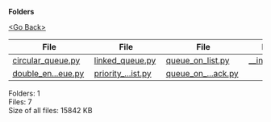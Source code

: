 **Folders**

[&lt;Go Back&gt;](../right.html)

  

<table><thead><tr class="header"><th><strong>File</strong></th><th><strong>File</strong></th><th><strong>File</strong></th><th><strong>File</strong></th></tr></thead><tbody><tr class="odd"><td><a href="circular_queue.py">circular_queue.py</a> </td><td><a href="linked_queue.py">linked_queue.py</a> </td><td><a href="queue_on_list.py">queue_on_list.py</a> </td><td><a href="__init__.py">__init__.py</a> </td></tr><tr class="even"><td><a href="double_ended_queue.py">double_en...eue.py</a> </td><td><a href="priority_queue_using_list.py">priority_...ist.py</a> </td><td><a href="queue_on_pseudo_stack.py">queue_on_...ack.py</a> </td><td></td></tr></tbody></table>

Folders: 1  
Files: 7  
Size of all files: 15842 KB
